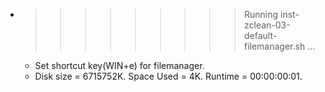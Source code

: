 * >>>>>>>>> Running inst-zclean-03-default-filemanager.sh ...
  * Set shortcut key(WIN+e) for filemanager.
  * Disk size = 6715752K. Space Used = 4K. Runtime = 00:00:00:01.
